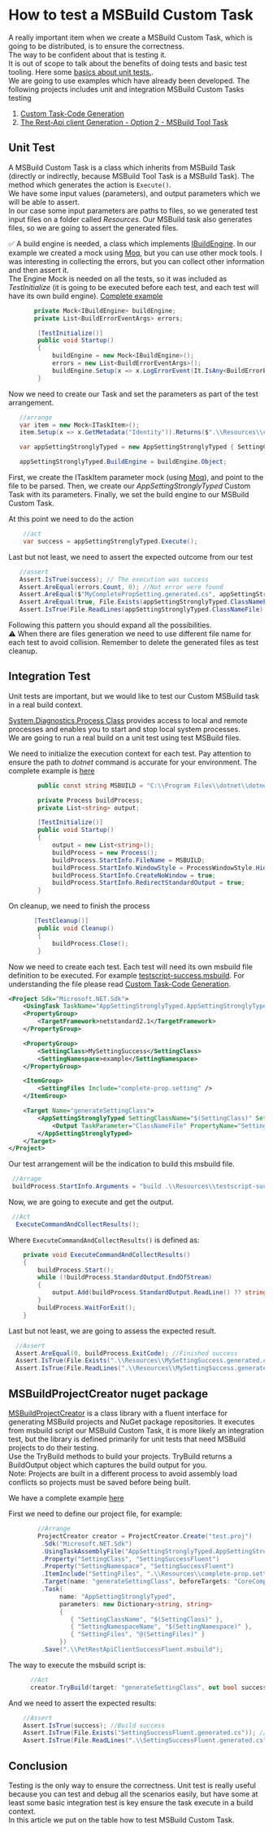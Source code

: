 # How to test a MSBuild Custom Task

A really important item when we create a MSBuild Custom Task, which is going to be distributed, is to ensure the correctness.  
The way to be confident about that is testing it.  
It is out of scope to talk about the benefits of doing tests and basic test tooling. Here some [basics about unit tests.](https://docs.microsoft.com/visualstudio/test/walkthrough-creating-and-running-unit-tests-for-managed-code?view=vs-2022).  
We are going to use examples which have already been developed. The following projects includes unit and integration MSBuild Custom Tasks testing

1. [Custom Task-Code Generation](./custom-task-code-generation/)
1. [The Rest-Api client Generation - Option 2 - MSBuild Tool Task](./rest-api-client-generation/)

## Unit Test

A MSBuild Custom Task is a class which inherits from MSBuild Task (directly or indirectly, because MSBuild Tool Task is a MSBuild Task). The method which generates the action is `Execute()`.  
We have some input values (parameters), and output parameters which we will be able to assert.  
In our case some input parameters are paths to files, so we generated test input files on a folder called _Resources_. Our MSBuild task also generates files, so we are going to assert the generated files.

:white_check_mark: A build engine is needed, a class which implements [IBuildEngine](https://docs.microsoft.com/dotnet/api/microsoft.build.framework.ibuildengine?view=msbuild-17-netcore). In our example we created a mock using [Moq](https://github.com/Moq/moq4/wiki/Quickstart), but you can use other mock tools. I was interesting in collecting the errors, but you can collect other information and then assert it.  
The Engine Mock is needed on all the tests, so it was included as _TestInitialize_ (it is going to be executed before each test, and each test will have its own build engine). [Complete example](.\custom-task-code-generation\AppSettingStronglyTyped\AppSettingStronglyTyped.Test\AppSettingStronglyTypedTest.cs)

```c#
       private Mock<IBuildEngine> buildEngine;
       private List<BuildErrorEventArgs> errors;

        [TestInitialize()]
        public void Startup()
        {
            buildEngine = new Mock<IBuildEngine>();
            errors = new List<BuildErrorEventArgs>();
            buildEngine.Setup(x => x.LogErrorEvent(It.IsAny<BuildErrorEventArgs>())).Callback<BuildErrorEventArgs>(e => errors.Add(e));
        }

```

Now we need to create our Task and set the parameters as part of the test arrangement.

```csharp
   //arrange
   var item = new Mock<ITaskItem>();
   item.Setup(x => x.GetMetadata("Identity")).Returns($".\\Resources\\complete-prop.setting");

   var appSettingStronglyTyped = new AppSettingStronglyTyped { SettingClassName = "MyCompletePropSetting", SettingNamespaceName = "MyNamespace", SettingFiles = new[] { item.Object } };

   appSettingStronglyTyped.BuildEngine = buildEngine.Object;
```

First, we create the ITaskItem parameter mock (using [Moq](https://github.com/Moq/moq4/wiki/Quickstart)), and point to the file to be parsed. Then, we create our _AppSettingStronglyTyped_ Custom Task with its parameters. Finally, we set the build engine to our MSBuild Custom Task.

At this point we need to do the action

```csharp
    //act
    var success = appSettingStronglyTyped.Execute();
```

Last but not least, we need to assert the expected outcome from our test

```csharp
   //assert
   Assert.IsTrue(success); // The execution was success
   Assert.AreEqual(errors.Count, 0); //Not error were found
   Assert.AreEqual($"MyCompletePropSetting.generated.cs", appSettingStronglyTyped.ClassNameFile); // The Task expected output
   Assert.AreEqual(true, File.Exists(appSettingStronglyTyped.ClassNameFile)); // The file was generated
   Assert.IsTrue(File.ReadLines(appSettingStronglyTyped.ClassNameFile).SequenceEqual(File.ReadLines(".\\Resources\\complete-prop-class.txt"))); // Assenting the file content
```

Following this pattern you should expand all the possibilities.  
:warning: When there are files generation we need to use different file name for each test to avoid collision. Remember to delete the generated files as test cleanup.

## Integration Test

Unit tests are important, but we would like to test our Custom MSBuild task in a real build context.

[System.Diagnostics.Process Class](https://docs.microsoft.com/dotnet/api/system.diagnostics.process?view=net-6.0) provides access to local and remote processes and enables you to start and stop local system processes.  
We are going to run a real build on a unit test using test MSBuild files.

We need to initialize the execution context for each test. Pay attention to ensure the path to _dotnet_ command is accurate for your environment. The complete example is [here](.\custom-task-code-generation\AppSettingStronglyTyped\AppSettingStronglyTyped.Test\AppSettingStronglyTypedIntegrationTest.cs)

```csharp
        public const string MSBUILD = "C:\\Program Files\\dotnet\\dotnet.exe";

        private Process buildProcess;
        private List<string> output;

        [TestInitialize()]
        public void Startup()
        {
            output = new List<string>();
            buildProcess = new Process();
            buildProcess.StartInfo.FileName = MSBUILD;
            buildProcess.StartInfo.WindowStyle = ProcessWindowStyle.Hidden;
            buildProcess.StartInfo.CreateNoWindow = true;
            buildProcess.StartInfo.RedirectStandardOutput = true;
        }
```

On cleanup, we need to finish the process

```csharp
       [TestCleanup()]
        public void Cleanup()
        {
            buildProcess.Close();
        }
```

Now we need to create each test. Each test will need its own msbuild file definition to be executed. For example [testscript-success.msbuild](.\custom-task-code-generation\AppSettingStronglyTyped\AppSettingStronglyTyped.Test\Resources\testscript-success.msbuild). For understanding the file please read [Custom Task-Code Generation](./custom-task-code-generation/).

```xml
<Project Sdk="Microsoft.NET.Sdk">
	<UsingTask TaskName="AppSettingStronglyTyped.AppSettingStronglyTyped" AssemblyFile="..\AppSettingStronglyTyped.dll" />
	<PropertyGroup>
		<TargetFramework>netstandard2.1</TargetFramework>
	</PropertyGroup>

	<PropertyGroup>
		<SettingClass>MySettingSuccess</SettingClass>
		<SettingNamespace>example</SettingNamespace>
	</PropertyGroup>

	<ItemGroup>
		<SettingFiles Include="complete-prop.setting" />
	</ItemGroup>

	<Target Name="generateSettingClass">
		<AppSettingStronglyTyped SettingClassName="$(SettingClass)" SettingNamespaceName="$(SettingNamespace)" SettingFiles="@(SettingFiles)">
			<Output TaskParameter="ClassNameFile" PropertyName="SettingClassFileName" />
		</AppSettingStronglyTyped>
	</Target>
</Project>
```

Our test arrangement will be the indication to build this msbuild file.

```csharp
 //Arrage
 buildProcess.StartInfo.Arguments = "build .\\Resources\\testscript-success.msbuild /t:generateSettingClass";
```

Now, we are going to execute and get the output.

```csharp
 //Act
  ExecuteCommandAndCollectResults();
```

Where `ExecuteCommandAndCollectResults()` is defined as:

```csharp
    private void ExecuteCommandAndCollectResults()
    {
        buildProcess.Start();
        while (!buildProcess.StandardOutput.EndOfStream)
        {
            output.Add(buildProcess.StandardOutput.ReadLine() ?? string.Empty);
        }
        buildProcess.WaitForExit();
    }
```

Last but not least, we are going to assess the expected result.

```csharp
  //Assert
  Assert.AreEqual(0, buildProcess.ExitCode); //Finished success
  Assert.IsTrue(File.Exists(".\\Resources\\MySettingSuccess.generated.cs")); // the expected resource was generated
  Assert.IsTrue(File.ReadLines(".\\Resources\\MySettingSuccess.generated.cs").SequenceEqual(File.ReadLines(".\\Resources\\testscript-success-class.txt"))); // asserting the file content
```

## MSBuildProjectCreator nuget package

[MSBuildProjectCreator](https://github.com/jeffkl/MSBuildProjectCreator) is a class library with a fluent interface for generating MSBuild projects and NuGet package repositories. It executes from msbuild script our MSBuild Custom Task, it is more likely an integration test, but the library is defined primarily for unit tests that need MSBuild projects to do their testing.  
Use the TryBuild methods to build your projects. TryBuild returns a BuildOutput object which captures the build output for you.  
Note: Projects are built in a different process to avoid assembly load conflicts so projects must be saved before being built.

We have a complete example [here](.\custom-task-code-generation\AppSettingStronglyTyped\AppSettingStronglyTyped.Test\AppSettingStronglyTypedIntegrationFluentTest.cs)

First we need to define our project file, for example:

```csharp
        //Arrange
        ProjectCreator creator = ProjectCreator.Create("test.proj")
         .Sdk("Microsoft.NET.Sdk")
         .UsingTaskAssemblyFile("AppSettingStronglyTyped.AppSettingStronglyTyped", "AppSettingStronglyTyped.dll")
         .Property("SettingClass", "SettingSuccessFluent")
         .Property("SettingNamespace", "SettingSuccessFluent")
         .ItemInclude("SettingFiles", ".\\Resources\\complete-prop.setting")
         .Target(name: "generateSettingClass", beforeTargets: "CoreCompile")
         .Task(
              name: "AppSettingStronglyTyped",
              parameters: new Dictionary<string, string>
              {
                 { "SettingClassName", "$(SettingClass)" },
                 { "SettingNamespaceName", "$(SettingNamespace)" },
                 { "SettingFiles", "@(SettingFiles)" }
              })
         .Save(".\\PetRestApiClientSuccessFluent.msbuild");
```

The way to execute the msbuild script is:

```csharp
      //Act
      creator.TryBuild(target: "generateSettingClass", out bool success, out BuildOutput log);
```

And we need to assert the expected results:

```csharp
    //Assert
    Assert.IsTrue(success); //Build success
    Assert.IsTrue(File.Exists("SettingSuccessFluent.generated.cs")); // Asserting the file was generated
    Assert.IsTrue(File.ReadLines(".\\SettingSuccessFluent.generated.cs").SequenceEqual(File.ReadLines(".\\Resources\\success-fluent-success-class.txt"))); // Asserting file content
```

## Conclusion

Testing is the only way to ensure the correctness. Unit test is really useful because you can test and debug all the scenarios easily, but have some at least some basic integration test is key ensure the task execute in a build context.  
In this article we put on the table how to test MSBuild Custom Task.
